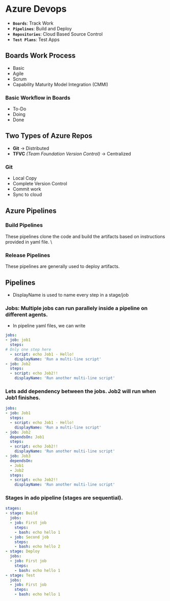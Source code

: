 # Azure Devops 

- **`Boards`**: Track Work
- **`Pipelines`**: Build and Deploy
- **`Repositories`**: Cloud Based Source Control
- **`Test Plans`**: Test Apps


## Boards Work Process
- Basic
- Agile
- Scrum
- Capability Maturity Model Integration (CMMI)

### Basic Workflow in Boards
- To-Do
- Doing
- Done

## Two Types of Azure Repos
- **Git** -> Distributed
- **TFVC** _(Team Foundation Version Control)_ -> Centralized

### Git
- Local Copy
- Complete Version Control
- Commit work
- Sync to cloud

## Azure Pipelines
### Build Pipelines
These pipelines clone the code and build the artifacts based on instructions provided in yaml file. \

### Release Pipelines
These pipelines are generally used to deploy artifacts.
## Pipelines
- DisplayName is used to name every step in a stage/job
### Jobs: Multiple jobs can run parallely inside a pipeline on different agents.

- In pipeline yaml files, we can write
```yaml
jobs:
- job: job1
  steps:
# Only one step here
  - script: echo Job1 - Hello!
    displayName: 'Run a multi-line script'
- job: Job2
  steps:
  - script: echo Job2!!
    displayName: 'Run another multi-line script'
```

### Lets add dependency between the jobs. Job2 will run when Job1 finishes.
```yaml
jobs:
- job: Job1
  steps:
  - script: echo Job1 - Hello!
    displayName: 'Run a multi-line script'
- job: Job2
  dependsOn: Job1
  steps:
  - script: echo Job2!!
    displayName: 'Run another multi-line script'
- job: Job3
  dependsOn:
  - Job1
  - Job2
  steps:
  - script: echo Job2!!
    displayName: 'Run another multi-line script'
```
### Stages in ado pipeline (stages are sequential). 
```yaml
stages:
- stage: Build
  jobs:
  - job: First job
    steps:
    - bash: echo hello 1
  - job: Second job
    steps:
    - bash: echo hello 2
- stage: Deploy
  jobs:
  - job: First job
    steps:
    - bash: echo hello 1
- stage: Test
  jobs:
  - job: First job
    steps:
    - bash: echo hello 1
```

     
